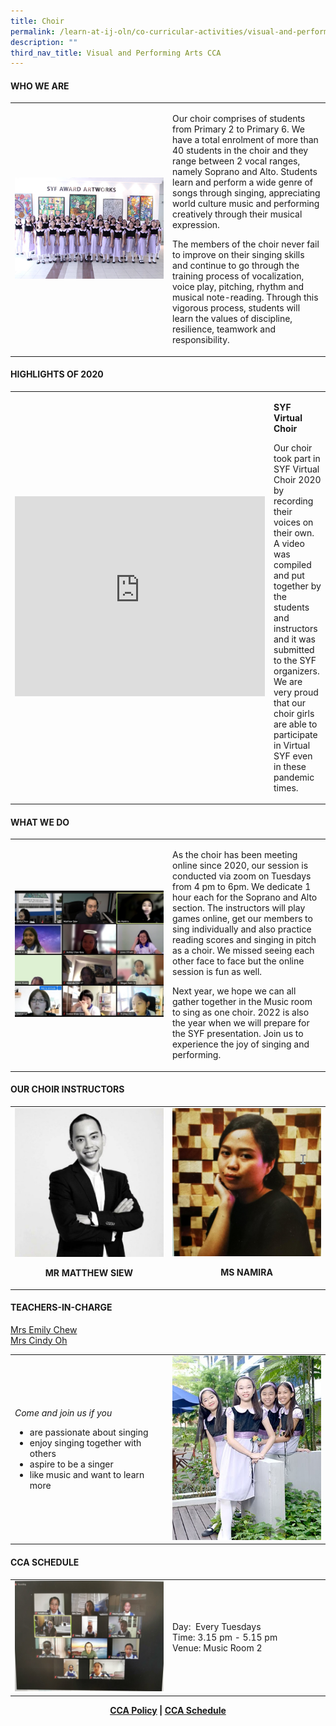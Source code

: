 ```yaml
---
title: Choir
permalink: /learn-at-ij-oln/co-curricular-activities/visual-and-performing-arts/choir/
description: ""
third_nav_title: Visual and Performing Arts CCA
---
```

<h4><strong>WHO WE ARE</strong></h4>
<table style="border-collapse: collapse; width: 100%;" border="0">
<tbody>
<tr>
<td style="width: 50%;"><img src="/images/cho1.png"></td>
<td style="width: 50%;">
<p>Our choir comprises of students from Primary 2 to Primary 6. We have a total enrolment of more than 40 students in the choir and they range between 2 vocal ranges, namely Soprano and Alto. Students learn and perform a wide genre of songs through singing, appreciating world culture music and performing creatively through their musical expression.</p>
<p>The members of the choir never fail to improve on their singing skills and continue to go through the training process of vocalization, voice play, pitching, rhythm and musical note-reading. Through this vigorous process, students will learn the values of discipline, resilience, teamwork and responsibility.</p>
</td>
</tr>
</tbody>
</table>
<h4><strong>HIGHLIGHTS OF 2020</strong></h4>
<table style="border-collapse: collapse; width: 100%;" border="0">
<tbody>
<tr>
<td style="width: 50%;"><iframe width="400" height="320" src="https://www.youtube.com/embed/m4SBWY7HgZo" title="First Light: Video A - Chan Jing Yi Clarissa & friends (SYFgoesOnline!_SYFpiecesReimagined)" frameborder="0" allow="accelerometer; autoplay; clipboard-write; encrypted-media; gyroscope; picture-in-picture" allowfullscreen></iframe></td>
<td style="width: 50%;">
<p><strong>SYF Virtual Choir</strong></p>
<p>Our choir took part in SYF Virtual Choir 2020 by recording their voices on their own. A video was compiled and put together by the students and instructors and it was submitted to the SYF organizers. We are very proud that our choir girls are able to participate in Virtual SYF even in these pandemic times.</p>
</td>
</tr>
</tbody>
</table>
<h4><strong>WHAT WE DO</strong></h4>
<table style="border-collapse: collapse; width: 100%;" border="0">
<tbody>
<tr>
<td style="width: 50%;"><img src="/images/cho2.jpeg"></td>
<td style="width: 50%;">
<p>As the choir has been meeting online since 2020, our session is conducted via zoom on Tuesdays from 4 pm to 6pm. We dedicate 1 hour each for the Soprano and Alto section. The instructors will play games online, get our members to sing individually and also practice reading scores and singing in pitch as a choir. We missed seeing each other face to face but the online session is fun as well.</p>
<p>Next year, we hope we can all gather together in the Music room to sing as one choir. 2022 is also the year when we will prepare for the SYF presentation. Join us to experience the joy of singing and performing.</p>
</td>
</tr>
</tbody>
</table>
<h4><strong>OUR CHOIR INSTRUCTORS</strong></h4>
<table style="border-collapse: collapse; width: 100%;" border="0">
<tbody>
<tr>
<td style="width: 50%; text-align: center;">
<img src="/images/cho3.jpg">
<p><strong>MR MATTHEW SIEW</strong></p>
</td>
<td style="width: 50%; text-align: center;">
<img src="/images/cho4.jpeg">
<p><strong>MS NAMIRA</strong></p>
</td>
</tr>
</tbody>
</table>
<h4><strong>TEACHERS-IN-CHARGE</strong></h4>
<p><a href="mailto:tang_dan_li_emily@moe.edu.sg" target="">Mrs Emily Chew</a><br /><a href="mailto:oh_wah_gee@moe.edu.sg" target="">Mrs Cindy Oh</a></p>
<table style="border-collapse: collapse; width: 100%;" border="0">
<tbody>
<tr>
<td style="width: 50%;">
<p><em>Come and join us if you&nbsp;&nbsp;</em></p>
<ul>
<li>are passionate about singing</li>
<li>enjoy singing together with others</li>
<li>aspire to be a singer</li>
<li>like music and want to learn more</li>
</ul>
</td>
<td style="width: 50%;"><img src="/images/cho5.jpg"></td>
</tr>
</tbody>
</table>
<h4><strong>CCA SCHEDULE</strong></h4>
<table style="border-collapse: collapse; width: 100%;" border="0">
<tbody>
<tr>
<td style="width: 50%;"><img src="/images/cho6.jpg"></td>
<td style="width: 50%;">
<p>Day:&nbsp; Every Tuesdays<br />Time: 3.15 pm - 5.15 pm<br />Venue: Music Room 2</p>
</td>
</tr>
</tbody>
</table>
<p style="text-align: center;"><strong><a href="/learn-at-ij-oln/co-curricular-activities/cca-policy" target="_blank" rel="noopener">CCA Policy</a> | <a href="/learn-at-ij-oln/co-curricular-activities/cca-schedule" target="_blank" rel="noopener">CCA Schedule</a></strong></p>